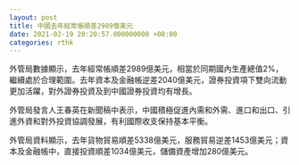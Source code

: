 ```yaml
---
layout: post
title: 中國去年經常帳順差2989億美元
date: 2021-02-19 20:20:57.000000000 +08:00
categories: rthk
---
```


外管局數據顯示，去年經常帳順差2989億美元，相當於同期國內生產總值2%，繼續處於合理範圍。去年資本及金融帳逆差2040億美元，證券投資項下雙向流動更加活躍，對外證券投資及到中國證券投資均有增長。

外管局發言人王春英在新聞稿中表示，中國積極促進內需和外需、進口和出口、引進外資和對外投資協調發展，有利國際收支保持基本平衡。

外管局資料顯示，去年貨物貿易順差5338億美元，服務貿易逆差1453億美元；資本及金融帳中，直接投資順差1034億美元，儲備資產增加280億美元。
